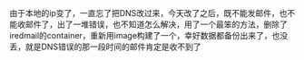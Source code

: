 由于本地的ip变了，一直忘了把DNS改过来，今天改了之后，既不能发邮件，也不能收邮件了，出了一堆错误，也不知道怎么解决，用了一个最笨的方法，删除了iredmail的container，重新用image构建了一个，幸好数据都备份出来了，也没丢，就是DNS错误的那一段时间的邮件肯定是收不到了